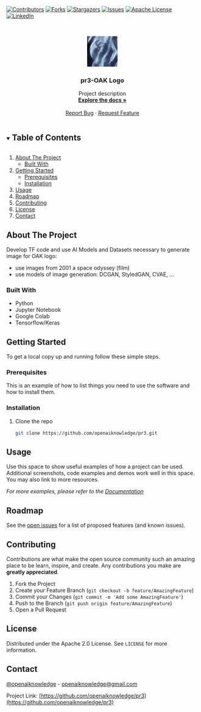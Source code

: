 <!--
***
*** To avoid retyping too much info. Do a search and replace for the following:
*** openaiknowledge, pr3, openaiknowledge, openaiknowledge@gmail.com, pr3-OAK Logo, Project description
-->



<!-- PROJECT SHIELDS -->
<!--
*** I'm using markdown "reference style" links for readability.
*** Reference links are enclosed in brackets [ ] instead of parentheses ( ).
*** See the bottom of this document for the declaration of the reference variables
*** for contributors-url, forks-url, etc. This is an optional, concise syntax you may use.
*** https://www.markdownguide.org/basic-syntax/#reference-style-links
-->
[![Contributors][contributors-shield]][contributors-url]
[![Forks][forks-shield]][forks-url]
[![Stargazers][stars-shield]][stars-url]
[![Issues][issues-shield]][issues-url]
[![Apache License][license-shield]][license-url]
[![LinkedIn][linkedin-shield]][linkedin-url]



<!-- PROJECT LOGO -->
<br />
<p align="center">
  <a href="https://github.com/openaiknowledge/pr3/tree/master">
    <img src="logo.png" alt="Logo" width="80" height="80">
  </a>

  <h3 align="center">pr3-OAK Logo</h3>

  <p align="center">
    Project description
    <br />
    <a href="https://docs.google.com/document/d/1Htz4Z8wdMGKIo31MX7INS4ADeTpONwYk/edit?usp=sharing&ouid=110990511078180423903&rtpof=true&sd=true"><strong>Explore the docs »</strong></a>
    <br />
    <br />
    <a href="https://github.com/openaiknowledge/pr3/issues">Report Bug</a>
    ·
    <a href="https://github.com/openaiknowledge/pr3/issues">Request Feature</a>
  </p>
</p>



<!-- TABLE OF CONTENTS -->
<details open="open">
  <summary><h2 style="display: inline-block">Table of Contents</h2></summary>
  <ol>
    <li>
      <a href="#about-the-project">About The Project</a>
      <ul>
        <li><a href="#built-with">Built With</a></li>
      </ul>
    </li>
    <li>
      <a href="#getting-started">Getting Started</a>
      <ul>
        <li><a href="#prerequisites">Prerequisites</a></li>
        <li><a href="#installation">Installation</a></li>
      </ul>
    </li>
    <li><a href="#usage">Usage</a></li>
    <li><a href="#roadmap">Roadmap</a></li>
    <li><a href="#contributing">Contributing</a></li>
    <li><a href="#license">License</a></li>
    <li><a href="#contact">Contact</a></li>
  </ol>
</details>



<!-- ABOUT THE PROJECT -->
## About The Project
Develop TF code and use AI Models and Datasets necessary to generate image for OAK logo:
- use images from 2001 a space odyssey (film)
- use models of image generation: DCGAN, StyledGAN, CVAE, ...


### Built With
- Python 
- Jupyter Notebook
- Google Colab
- Tensorflow/Keras



<!-- GETTING STARTED -->
## Getting Started

To get a local copy up and running follow these simple steps.

### Prerequisites

This is an example of how to list things you need to use the software and how to install them.



### Installation

1. Clone the repo
   ```sh
   git clone https://github.com/openaiknowledge/pr3.git
   ```



<!-- USAGE EXAMPLES -->
## Usage

Use this space to show useful examples of how a project can be used. Additional screenshots, code examples and demos work well in this space. You may also link to more resources.

_For more examples, please refer to the [Documentation](https://docs.google.com/document/d/1Htz4Z8wdMGKIo31MX7INS4ADeTpONwYk/edit?usp=sharing&ouid=110990511078180423903&rtpof=true&sd=true)_



<!-- ROADMAP -->
## Roadmap

See the [open issues](https://github.com/openaiknowledge/pr3/issues) for a list of proposed features (and known issues).



<!-- CONTRIBUTING -->
## Contributing

Contributions are what make the open source community such an amazing place to be learn, inspire, and create. Any contributions you make are **greatly appreciated**.

1. Fork the Project
2. Create your Feature Branch (`git checkout -b feature/AmazingFeature`)
3. Commit your Changes (`git commit -m 'Add some AmazingFeature'`)
4. Push to the Branch (`git push origin feature/AmazingFeature`)
5. Open a Pull Request



<!-- LICENSE -->
## License

Distributed under the Apache 2.0 License. See `LICENSE` for more information.



<!-- CONTACT -->
## Contact

[@openaiknowledge](https://twitter.com/openaiknowledge) - openaiknowledge@gmail.com

Project Link: [https://github.com/openaiknowledge/pr3](https://github.com/openaiknowledge/pr3)


<!-- MARKDOWN LINKS & IMAGES -->
<!-- https://www.markdownguide.org/basic-syntax/#reference-style-links -->
[contributors-shield]: https://img.shields.io/github/contributors/openaiknowledge/pr3.svg?style=for-the-badge
[contributors-url]: https://github.com/openaiknowledge/pr3/graphs/contributors
[forks-shield]: https://img.shields.io/github/forks/openaiknowledge/pr3.svg?style=for-the-badge
[forks-url]: https://github.com/openaiknowledge/pr3/network/members
[stars-shield]: https://img.shields.io/github/stars/openaiknowledge/pr3.svg?style=for-the-badge
[stars-url]: https://github.com/openaiknowledge/pr3/stargazers
[issues-shield]: https://img.shields.io/github/issues/openaiknowledge/pr3.svg?style=for-the-badge
[issues-url]: https://github.com/openaiknowledge/pr3/issues
[license-shield]: https://img.shields.io/github/license/openaiknowledge/pr3.svg?style=for-the-badge
[license-url]: https://github.com/openaiknowledge/pr3/blob/master/LICENSE
[linkedin-shield]: https://img.shields.io/badge/-LinkedIn-black.svg?style=for-the-badge&logo=linkedin&colorB=555
[linkedin-url]: https://linkedin.com/in/openaiknowledge
